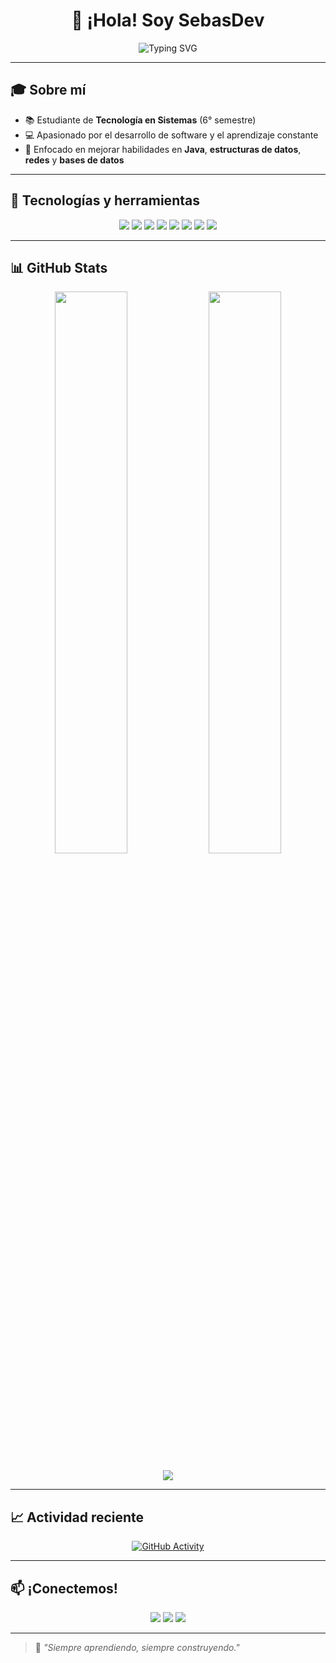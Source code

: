 <h1 align="center">👋 ¡Hola! Soy SebasDev</h1>

<p align="center">
  <img src="https://readme-typing-svg.herokuapp.com?font=Fira+Code&duration=3000&pause=1000&center=true&vCenter=true&width=435&lines=Desarrollador+de+software;Fan+de+Java+%26+POO;Siempre+aprendiendo+algo+nuevo" alt="Typing SVG" />
</p>

---

## 🎓 Sobre mí

- 📚 Estudiante de **Tecnología en Sistemas** (6° semestre)  
- 💻 Apasionado por el desarrollo de software y el aprendizaje constante  
- 🚀 Enfocado en mejorar habilidades en **Java**, **estructuras de datos**, **redes** y **bases de datos**

---

## 🧠 Tecnologías y herramientas

<p align="center">
  <a href="#readme"><img src="https://skillicons.dev/icons?i=java&theme=dark" /></a>
  <a href="#readme"><img src="https://skillicons.dev/icons?i=mongodb&theme=dark" /></a>
  <a href="#readme"><img src="https://skillicons.dev/icons?i=postgresql&theme=dark" /></a>
  <a href="#readme"><img src="https://skillicons.dev/icons?i=git&theme=dark" /></a>
  <a href="#readme"><img src="https://skillicons.dev/icons?i=html&theme=dark" /></a>
  <a href="#readme"><img src="https://skillicons.dev/icons?i=css&theme=dark" /></a>
  <a href="#readme"><img src="https://skillicons.dev/icons?i=vscode&theme=dark" /></a>
  <a href="#readme"><img src="https://skillicons.dev/icons?i=linux&theme=dark" /></a>
</p>

---

## 📊 GitHub Stats

<p align="center">
  <a href="#readme"><img src="https://github-readme-stats.vercel.app/api?username=SebasDevs01&show_icons=true&theme=tokyonight" width="48%" /></a>
  <a href="#readme"><img src="https://github-readme-streak-stats.herokuapp.com/?user=SebasDevs01&theme=tokyonight" width="48%" /></a>
</p>

<p align="center">
  <a href="#readme"><img src="https://github-readme-stats.vercel.app/api/top-langs/?username=SebasDevs01&layout=compact&theme=tokyonight&langs_count=10" /></a>
</p>

---

## 📈 Actividad reciente

<p align="center">
  <a href="#readme">
    <img src="https://github-profile-summary-cards.vercel.app/api/cards/profile-details?username=SebasDevs01&theme=tokyonight" alt="GitHub Activity"/>
  </a>
</p>

---

## 📫 ¡Conectemos!

<p align="center">
  <a href="#readme"><img src="https://img.shields.io/badge/Gmail-D14836?style=for-the-badge&logo=gmail&logoColor=white" /></a>
  <a href="#readme"><img src="https://img.shields.io/badge/LinkedIn-0A66C2?style=for-the-badge&logo=linkedin&logoColor=white" /></a>
  <a href="#readme"><img src="https://img.shields.io/badge/GitHub-000000?style=for-the-badge&logo=github&logoColor=white" /></a>
</p>

---

> 🧩 _"Siempre aprendiendo, siempre construyendo."_


